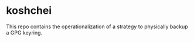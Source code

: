 # koshchei

This repo contains the operationalization of a strategy to physically backup a GPG keyring.

